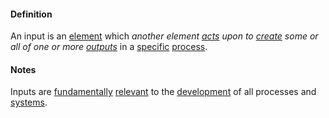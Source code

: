 #### Definition

An input is an [element](https://github.com/gcassel/Modular-Organization-Terminology/blob/master/terms/element.md) which *another element [acts](https://github.com/gcassel/Modular-Organization-Terminology/blob/master/terms/act.md) upon to [create](https://github.com/gcassel/Modular-Organization-Terminology/blob/master/terms/create.md) some or all of one or more [outputs](https://github.com/gcassel/Modular-Organization-Terminology/blob/master/terms/output.md)* in a [specific](https://github.com/gcassel/Modular-Organization-Terminology/blob/master/terms/specific.md) [process](https://github.com/gcassel/Modular-Organization-Terminology/blob/master/terms/process.md).  

#### Notes

Inputs are [fundamentally](https://github.com/gcassel/Modular-Organization-Terminology/blob/master/terms/base.md) [relevant](https://github.com/gcassel/Modular-Organization-Terminology/blob/master/terms/relevance.md) to the [development](https://github.com/gcassel/Modular-Organization-Terminology/blob/master/terms/develop.md) of all processes and [systems](https://github.com/gcassel/Modular-Organization-Terminology/blob/master/terms/system.md).  
